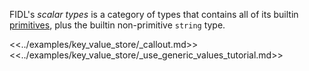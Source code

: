 FIDL's *scalar types* is a category of types that contains all of its builtin
[primitives](https://en.wikipedia.org/wiki/Primitive_data_type), plus the
builtin non-primitive `string` type.

<<../examples/key_value_store/_callout.md>>
<<../examples/key_value_store/_use_generic_values_tutorial.md>>
